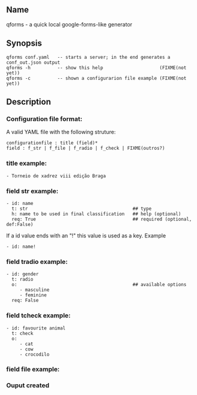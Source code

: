 ## Name

qforms - a quick local google-forms-like generator

## Synopsis

```
qforms conf.yaml   -- starts a server; in the end generates a conf_out.json output
qforms -h          -- show this help                     (FIXME(not yet))
qforms -c          -- shown a configurarion file example (FIXME(not yet))
```

## Description

### Configuration file format:

A valid YAML file with the following struture:

```
configurationfile : title (field)*
field : f_str | f_file | f_radio | f_check | FIXME(outros?)
```
 
### title example:

```
- Torneio de xadrez viii edição Braga
```

### field str example:

```
- id: name
  t: str                                       ## type
  h: name to be used in final classification   ## help (optional)
  req: True                                    ## required (optional, def:False)
```

If a id value ends with an "!" this value is used as a key. Example

```
- id: name!
```
  
### field tradio example:

```
- id: gender
  t: radio
  o:                                           ## available options
     - masculine
     - feminine
  req: False                              
```

### field tcheck example:

```
- id: favourite animal
  t: check
  o: 
     - cat
     - cow
     - crocodilo
```
  
### field file example:

### Ouput created
